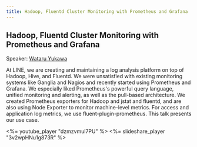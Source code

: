```yaml
---
title: Hadoop, Fluentd Cluster Monitoring with Prometheus and Grafana
---
```


## Hadoop, Fluentd Cluster Monitoring with Prometheus and Grafana

Speaker: [Wataru Yukawa](/2016-berlin/speakers/wataru-yukawa/)

At LINE, we are creating and maintaining a log analysis platform on top of
Hadoop, Hive, and Fluentd. We were unsatisfied with existing monitoring
systems like Ganglia and Nagios and recently started using Prometheus and
Grafana. We especially liked Prometheus's powerful query language, unified
monitoring and alerting, as well as the pull-based architecture. We created
Prometheus exporters for Hadoop and jstat and fluentd, and are also using Node
Exporter to monitor machine-level metrics. For access and application log
metrics, we use fluent-plugin-prometheus. This talk presents our use case.

<%= youtube_player "dzmzvmul7PU" %>
<%= slideshare_player "3v2wpHNu1g873R" %>
